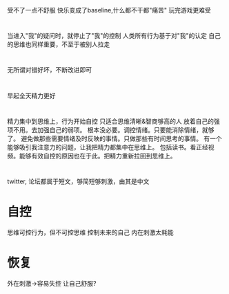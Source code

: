 受不了一点不舒服
快乐变成了baseline,什么都不干都"痛苦"
玩完游戏更难受
#
当进入"我"的疑问时，就停止了"我"的控制
人类所有行为基于对"我"的认定
自己的思维也同样重要，不至于被别人拉走
#
无所谓对错好坏，不断改进即可
#
早起全天精力更好
#
精力集中到思维上，行为开始自控
	只适合思维清晰&智商够高的人
放着自己的强项不用。去加强自己的弱项。
	根本没必要。调控情绪。只要能消除情绪，就够了。
	避免做那些需要情绪及时反映的事情。只做那些有时间思考的事情。
有一个能够吸引我注意力的问题，让我把精力都集中在思维上。
	包括读书。看正经视频。能够有效自控的原因也在于此。把精力重新拉回到思维上。
# 
twitter, 论坛都属于短文，够简短够刺激，由其是中文
# 自控
思维可控行为，但不可控思维
控制未来的自己
内在刺激太耗能
# 恢复
外在刺激→容易失控
让自己舒服?